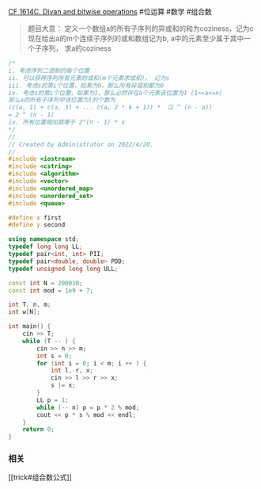 [CF 1614C. Divan and bitwise operations](https://codeforces.com/problemset/problem/1614/C)
#位运算 #数学 #组合数
> 题目大意：
> 定义一个数组a的所有子序列的异或和的和为coziness，记为c
> 现在给出a的m个连续子序列的或和数组记为b, a中的元素至少属于其中一个子序列，
> 求a的coziness
~~~c++
/*
i. 考虑序列二进制的每个位置
ii. 可以获得序列所有元素的或和(m个元素求或和)， 记为s
iii. 考虑s的第i个位置，如果为0，那么所有异或和都为0
iv. 考虑s的第i个位置，如果为1，那么必然存在a个元素该位置为1 (1<=a<=n)
那么a的所有子序列中该位置为1的个数为
(c(a, 1) + c(a, 3) + ... c(a, 2 * k + 1)) * （2 ^ (n - a)) 
= 2 ^ (n - 1) 
iv. 所有位置相加就等于 2^(n - 1) * s
*/
//
// Created by Administrator on 2022/4/20.
//
#include <iostream>
#include <cstring>
#include <algorithm>
#include <vector>
#include <unordered_map>
#include <unordered_set>
#include <queue>

#define x first
#define y second

using namespace std;
typedef long long LL;
typedef pair<int, int> PII;
typedef pair<double, double> PDD;
typedef unsigned long long ULL;

const int N = 200010;
const int mod = 1e9 + 7;

int T, n, m;
int w[N];

int main() {
    cin >> T;
    while (T -- ) {
        cin >> n >> m;
        int s = 0;
        for (int i = 0; i < m; i ++ ) {
            int l, r, x;
            cin >> l >> r >> x;
            s |= x;
        }
        LL p = 1;
        while (-- n) p = p * 2 % mod;
        cout << p * s % mod << endl;
    }
    return 0;
}
~~~

### 相关
[[trick#组合数公式]]